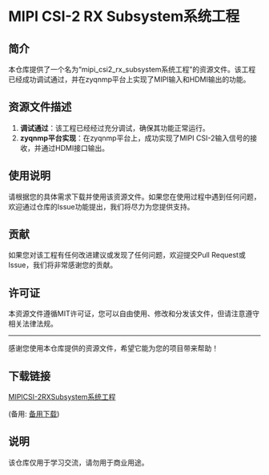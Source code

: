 # MIPI CSI-2 RX Subsystem系统工程

## 简介

本仓库提供了一个名为“mipi_csi2_rx_subsystem系统工程”的资源文件。该工程已经成功调试通过，并在zyqnmp平台上实现了MIPI输入和HDMI输出的功能。

## 资源文件描述

1. **调试通过**：该工程已经经过充分调试，确保其功能正常运行。
2. **zyqnmp平台实现**：在zyqnmp平台上，成功实现了MIPI CSI-2输入信号的接收，并通过HDMI接口输出。

## 使用说明

请根据您的具体需求下载并使用该资源文件。如果您在使用过程中遇到任何问题，欢迎通过仓库的Issue功能提出，我们将尽力为您提供支持。

## 贡献

如果您对该工程有任何改进建议或发现了任何问题，欢迎提交Pull Request或Issue，我们将非常感谢您的贡献。

## 许可证

本资源文件遵循MIT许可证，您可以自由使用、修改和分发该文件，但请注意遵守相关法律法规。

---

感谢您使用本仓库提供的资源文件，希望它能为您的项目带来帮助！

## 下载链接
[MIPICSI-2RXSubsystem系统工程](https://pan.quark.cn/s/71bd235b03a0) 

(备用: [备用下载](https://pan.baidu.com/s/1mjFbNkian5BmaT1Uf_b8cA?pwd=1234))

## 说明

该仓库仅用于学习交流，请勿用于商业用途。
